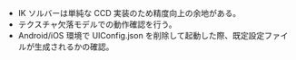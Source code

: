 - IK ソルバーは単純な CCD 実装のため精度向上の余地がある。
- テクスチャ欠落モデルでの動作確認を行う。
- Android/iOS 環境で UIConfig.json を削除して起動した際、既定設定ファイルが生成されるかの確認。

